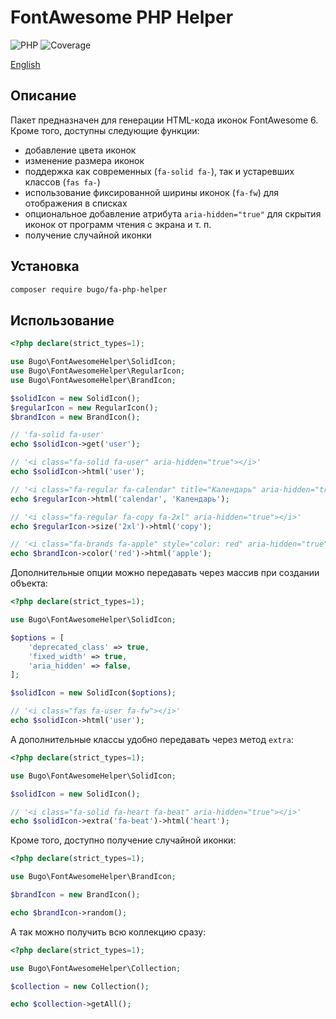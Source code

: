 # FontAwesome PHP Helper

![PHP](https://img.shields.io/badge/PHP-^8.0-blue.svg?style=flat)
![Coverage](https://badgen.net/coveralls/c/github/dragomano/fa-php-helper/main)

[English](README.md)

## Описание

Пакет предназначен для генерации HTML-кода иконок FontAwesome 6. Кроме того, доступны следующие функции:

- добавление цвета иконок
- изменение размера иконок
- поддержка как современных (`fa-solid fa-`), так и устаревших классов (`fas fa-`)
- использование фиксированной ширины иконок (`fa-fw`) для отображения в списках
- опциональное добавление атрибута `aria-hidden="true"` для скрытия иконок от программ чтения с экрана и т. п.
- получение случайной иконки

## Установка

```bash
composer require bugo/fa-php-helper
```

## Использование

```php
<?php declare(strict_types=1);

use Bugo\FontAwesomeHelper\SolidIcon;
use Bugo\FontAwesomeHelper\RegularIcon;
use Bugo\FontAwesomeHelper\BrandIcon;

$solidIcon = new SolidIcon();
$regularIcon = new RegularIcon();
$brandIcon = new BrandIcon();

// 'fa-solid fa-user'
echo $solidIcon->get('user');

// '<i class="fa-solid fa-user" aria-hidden="true"></i>'
echo $solidIcon->html('user');

// '<i class="fa-regular fa-calendar" title="Календарь" aria-hidden="true"></i>
echo $regularIcon->html('calendar', 'Календарь');

// '<i class="fa-regular fa-copy fa-2xl" aria-hidden="true"></i>'
echo $regularIcon->size('2xl')->html('copy');

// '<i class="fa-brands fa-apple" style="color: red" aria-hidden="true"></i>'
echo $brandIcon->color('red')->html('apple');
```

Дополнительные опции можно передавать через массив при создании объекта:

```php
<?php declare(strict_types=1);

use Bugo\FontAwesomeHelper\SolidIcon;

$options = [
    'deprecated_class' => true,
    'fixed_width' => true,
    'aria_hidden' => false,
];

$solidIcon = new SolidIcon($options);

// '<i class="fas fa-user fa-fw"></i>'
echo $solidIcon->html('user');
```

А дополнительные классы удобно передавать через метод `extra`:

```php
<?php declare(strict_types=1);

use Bugo\FontAwesomeHelper\SolidIcon;

$solidIcon = new SolidIcon();

// '<i class="fa-solid fa-heart fa-beat" aria-hidden="true"></i>'
echo $solidIcon->extra('fa-beat')->html('heart');
```

Кроме того, доступно получение случайной иконки:

```php
<?php declare(strict_types=1);

use Bugo\FontAwesomeHelper\BrandIcon;

$brandIcon = new BrandIcon();

echo $brandIcon->random();
```

А так можно получить всю коллекцию сразу:

```php
<?php declare(strict_types=1);

use Bugo\FontAwesomeHelper\Collection;

$collection = new Collection();

echo $collection->getAll();
```
